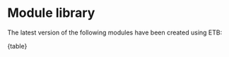 # Module library

The latest version of the following modules have been created using ETB:

{table}
